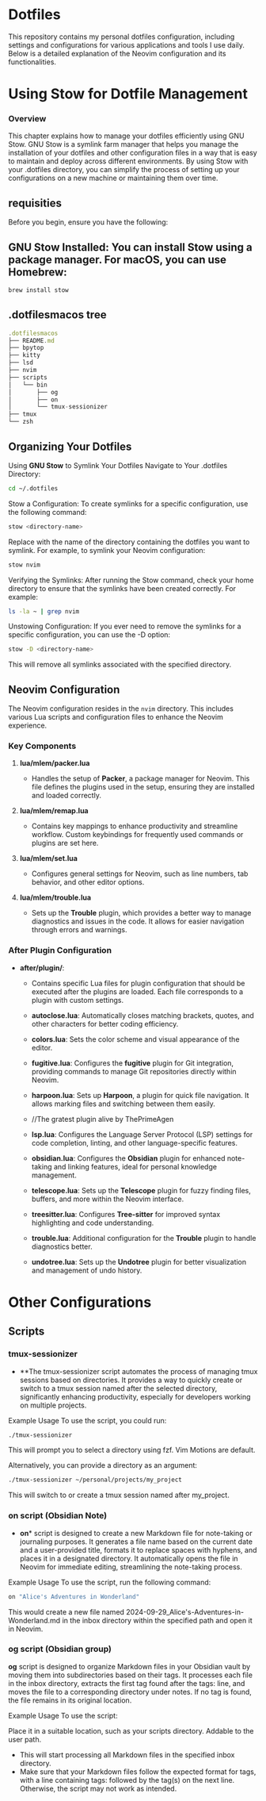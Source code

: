 # Dotfiles

This repository contains my personal dotfiles configuration, including settings and configurations for various applications and tools I use daily. Below is a detailed explanation of the Neovim configuration and its functionalities.

# Using Stow for Dotfile Management
### Overview
This chapter explains how to manage your dotfiles efficiently using GNU Stow. GNU Stow is a symlink farm manager that helps you manage the installation of your dotfiles and other configuration files in a way that is easy to maintain and deploy across different environments. By using Stow with your .dotfiles directory, you can simplify the process of setting up your configurations on a new machine or maintaining them over time.

## requisities
Before you begin, ensure you have the following:

## GNU Stow Installed: You can install Stow using a package manager. For macOS, you can use Homebrew:

```bash
brew install stow
```

## .dotfilesmacos tree

```javascript
.dotfilesmacos
├── README.md
├── bpytop
├── kitty
├── lsd
├── nvim
├── scripts
│   └── bin
│       ├── og
│       ├── on
│       └── tmux-sessionizer
├── tmux
└── zsh
```
## Organizing Your Dotfiles
Using **GNU Stow** to Symlink Your Dotfiles
Navigate to Your .dotfiles Directory:

```bash
cd ~/.dotfiles
```
Stow a Configuration: To create symlinks for a specific configuration, use the following command:

```bash
stow <directory-name>
```
Replace <directory-name> with the name of the directory containing the dotfiles you want to symlink. For example, to symlink your Neovim configuration:

```bash
stow nvim
```
Verifying the Symlinks: After running the Stow command, check your home directory to ensure that the symlinks have been created correctly. For example:

```bash
ls -la ~ | grep nvim
```
Unstowing Configuration: If you ever need to remove the symlinks for a specific configuration, you can use the -D option:

```bash
stow -D <directory-name>
```
This will remove all symlinks associated with the specified directory.


## Neovim Configuration

The Neovim configuration resides in the `nvim` directory. This includes various Lua scripts and configuration files to enhance the Neovim experience.

### Key Components


1. **lua/mlem/packer.lua**
   - Handles the setup of **Packer**, a package manager for Neovim. This file defines the plugins used in the setup, ensuring they are installed and loaded correctly.

2. **lua/mlem/remap.lua**
   - Contains key mappings to enhance productivity and streamline workflow. Custom keybindings for frequently used commands or plugins are set here.

3. **lua/mlem/set.lua**
   - Configures general settings for Neovim, such as line numbers, tab behavior, and other editor options.

4. **lua/mlem/trouble.lua**
   - Sets up the **Trouble** plugin, which provides a better way to manage diagnostics and issues in the code. It allows for easier navigation through errors and warnings.

### After Plugin Configuration

- **after/plugin/**:
  - Contains specific Lua files for plugin configuration that should be executed after the plugins are loaded. Each file corresponds to a plugin with custom settings.

  - **autoclose.lua**: Automatically closes matching brackets, quotes, and other characters for better coding efficiency.
  
  - **colors.lua**: Sets the color scheme and visual appearance of the editor.

  - **fugitive.lua**: Configures the **fugitive** plugin for Git integration, providing commands to manage Git repositories directly within Neovim.

  - **harpoon.lua**: Sets up **Harpoon**, a plugin for quick file navigation. It allows marking files and switching between them easily.
  - //The gratest plugin alive by ThePrimeAgen

  - **lsp.lua**: Configures the Language Server Protocol (LSP) settings for code completion, linting, and other language-specific features.

  - **obsidian.lua**: Configures the **Obsidian** plugin for enhanced note-taking and linking features, ideal for personal knowledge management.

  - **telescope.lua**: Sets up the **Telescope** plugin for fuzzy finding files, buffers, and more within the Neovim interface.

  - **treesitter.lua**: Configures **Tree-sitter** for improved syntax highlighting and code understanding.

  - **trouble.lua**: Additional configuration for the **Trouble** plugin to handle diagnostics better.

  - **undotree.lua**: Sets up the **Undotree** plugin for better visualization and management of undo history.

# Other Configurations
## Scripts

### tmux-sessionizer 
- **The tmux-sessionizer script automates the process of managing tmux sessions based on directories. It provides a way to quickly create or switch to a tmux session named after the selected directory, significantly enhancing productivity, especially for developers working on multiple projects.

Example Usage
To use the script, you could run:

```bash
./tmux-sessionizer
```
This will prompt you to select a directory using fzf. Vim Motions are default.

Alternatively, you can provide a directory as an argument:

```bash
./tmux-sessionizer ~/personal/projects/my_project
```
This will switch to or create a tmux session named after my_project.

### on script (Obsidian Note)
- **on*** script is designed to create a new Markdown file for note-taking or journaling purposes. It generates a file name based on the current date and a user-provided title, formats it to replace spaces with hyphens, and places it in a designated directory. It automatically opens the file in Neovim for immediate editing, streamlining the note-taking process.

Example Usage
To use the script, run the following command:
```bash
on "Alice's Adventures in Wonderland"
```
This would create a new file named 2024-09-29_Alice's-Adventures-in-Wonderland.md in the inbox directory within the specified path and open it in Neovim.

### og script (Obsidian group)
**og** script is designed to organize Markdown files in your Obsidian vault by moving them into subdirectories based on their tags. It processes each file in the inbox directory, extracts the first tag found after the tags: line, and moves the file to a corresponding directory under notes. If no tag is found, the file remains in its original location.

Example Usage
To use the script:

Place it in a suitable location, such as your scripts directory. Addable to the user path.

- This will start processing all Markdown files in the specified inbox directory.
- Make sure that your Markdown files follow the expected format for tags, with a line containing tags: followed by the tag(s) on the next line. Otherwise, the script may not work as intended.

